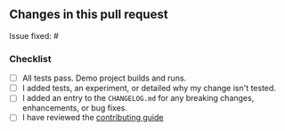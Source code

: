 ## Changes in this pull request

Issue fixed: #

### Checklist

- [ ] All tests pass. Demo project builds and runs.
- [ ] I added tests, an experiment, or detailed why my change isn't tested.
- [ ] I added an entry to the `CHANGELOG.md` for any breaking changes, enhancements, or bug fixes.
- [ ] I have reviewed the [contributing guide](https://github.com/superwall-me/paywall-ios/tree/master/.github/CONTRIBUTING.md)
